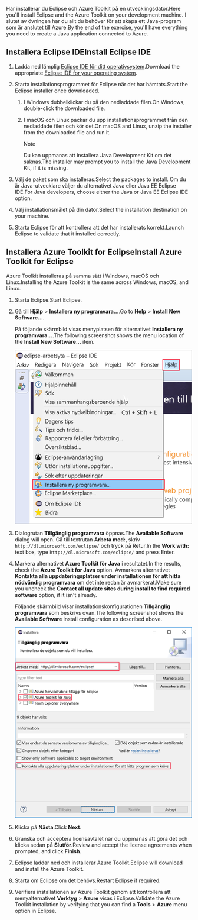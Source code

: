 <span data-ttu-id="82992-101">Här installerar du Eclipse och Azure Toolkit på en utvecklingsdator.</span><span class="sxs-lookup"><span data-stu-id="82992-101">Here you'll install Eclipse and the Azure Toolkit on your development machine.</span></span> <span data-ttu-id="82992-102">I slutet av övningen har du allt du behöver för att skapa ett Java-program som är anslutet till Azure.</span><span class="sxs-lookup"><span data-stu-id="82992-102">By the end of the exercise, you'll have everything you need to create a Java application connected to Azure.</span></span>

## <a name="install-eclipse-ide"></a><span data-ttu-id="82992-103">Installera Eclipse IDE</span><span class="sxs-lookup"><span data-stu-id="82992-103">Install Eclipse IDE</span></span>

1. <span data-ttu-id="82992-104">Ladda ned lämplig [Eclipse IDE för ditt operativsystem](https://www.eclipse.org/downloads/packages/installer).</span><span class="sxs-lookup"><span data-stu-id="82992-104">Download the appropriate [Eclipse IDE for your operating system](https://www.eclipse.org/downloads/packages/installer).</span></span>

1. <span data-ttu-id="82992-105">Starta installationsprogrammet för Eclipse när det har hämtats.</span><span class="sxs-lookup"><span data-stu-id="82992-105">Start the Eclipse installer once downloaded.</span></span>

    1. <span data-ttu-id="82992-106">I Windows dubbelklickar du på den nedladdade filen.</span><span class="sxs-lookup"><span data-stu-id="82992-106">On Windows, double-click the downloaded file.</span></span>

    1. <span data-ttu-id="82992-107">I macOS och Linux packar du upp installationsprogrammet från den nedladdade filen och kör det.</span><span class="sxs-lookup"><span data-stu-id="82992-107">On macOS and Linux, unzip the installer from the downloaded file and run it.</span></span>

        > [!NOTE]
        > <span data-ttu-id="82992-108">Du kan uppmanas att installera Java Development Kit om det saknas.</span><span class="sxs-lookup"><span data-stu-id="82992-108">The installer may prompt you to install the Java Development Kit, if it is missing.</span></span>

1. <span data-ttu-id="82992-109">Välj de paket som ska installeras.</span><span class="sxs-lookup"><span data-stu-id="82992-109">Select the packages to install.</span></span> <span data-ttu-id="82992-110">Om du är Java-utvecklare väljer du alternativet Java eller Java EE Eclipse IDE.</span><span class="sxs-lookup"><span data-stu-id="82992-110">For Java developers, choose either the Java or Java EE Eclipse IDE option.</span></span>

1. <span data-ttu-id="82992-111">Välj installationsmålet på din dator.</span><span class="sxs-lookup"><span data-stu-id="82992-111">Select the installation destination on your machine.</span></span>

1. <span data-ttu-id="82992-112">Starta Eclipse för att kontrollera att det har installerats korrekt.</span><span class="sxs-lookup"><span data-stu-id="82992-112">Launch Eclipse to validate that it installed correctly.</span></span>

## <a name="install-azure-toolkit-for-eclipse"></a><span data-ttu-id="82992-113">Installera Azure Toolkit for Eclipse</span><span class="sxs-lookup"><span data-stu-id="82992-113">Install Azure Toolkit for Eclipse</span></span>

<span data-ttu-id="82992-114">Azure Toolkit installeras på samma sätt i Windows, macOS och Linux.</span><span class="sxs-lookup"><span data-stu-id="82992-114">Installing the Azure Toolkit is the same across Windows, macOS, and Linux.</span></span>

1. <span data-ttu-id="82992-115">Starta Eclipse.</span><span class="sxs-lookup"><span data-stu-id="82992-115">Start Eclipse.</span></span>

1. <span data-ttu-id="82992-116">Gå till **Hjälp** > **Installera ny programvara...**.</span><span class="sxs-lookup"><span data-stu-id="82992-116">Go to **Help** > **Install New Software...**.</span></span>

    <span data-ttu-id="82992-117">På följande skärmbild visas menyplatsen för alternativet **Installera ny programvara...**.</span><span class="sxs-lookup"><span data-stu-id="82992-117">The following screenshot shows the menu location of the **Install New Software...** item.</span></span>

    ![Skärmbild av alternativet Installera ny programvara markerat på Hjälp-menyn i Eclipse.](../media/7-eclipse-install-new-software.png)

1. <span data-ttu-id="82992-119">Dialogrutan **Tillgänglig programvara** öppnas.</span><span class="sxs-lookup"><span data-stu-id="82992-119">The **Available Software** dialog will open.</span></span> <span data-ttu-id="82992-120">Gå till textrutan **Arbeta med:**, skriv `http://dl.microsoft.com/eclipse/` och tryck på Retur.</span><span class="sxs-lookup"><span data-stu-id="82992-120">In the **Work with:** text box, type `http://dl.microsoft.com/eclipse/` and press Enter.</span></span>

1. <span data-ttu-id="82992-121">Markera alternativet **Azure Toolkit för Java** i resultatet.</span><span class="sxs-lookup"><span data-stu-id="82992-121">In the results, check the **Azure Toolkit for Java** option.</span></span> <span data-ttu-id="82992-122">Avmarkera alternativet **Kontakta alla uppdateringsplatser under installationen för att hitta nödvändig programvara** om det inte redan är avmarkerat.</span><span class="sxs-lookup"><span data-stu-id="82992-122">Make sure you uncheck the **Contact all update sites during install to find required software** option, if it isn't already.</span></span>

    <span data-ttu-id="82992-123">Följande skärmbild visar installationskonfigurationen **Tillgänglig programvara** som beskrivs ovan.</span><span class="sxs-lookup"><span data-stu-id="82992-123">The following screenshot shows the **Available Software** install configuration as described above.</span></span>

    ![Skärmbild av fönstret Tillgänglig programvara i Eclipse med rutor som visar den konfigurationen som krävs för att hitta och installera Azure Toolkit för Java.](../media/7-eclipse-download-azure-toolkit-for-java.png)

1. <span data-ttu-id="82992-125">Klicka på **Nästa**.</span><span class="sxs-lookup"><span data-stu-id="82992-125">Click **Next**.</span></span>

1. <span data-ttu-id="82992-126">Granska och acceptera licensavtalet när du uppmanas att göra det och klicka sedan på **Slutför**.</span><span class="sxs-lookup"><span data-stu-id="82992-126">Review and accept the license agreements when prompted, and click **Finish**.</span></span>

1. <span data-ttu-id="82992-127">Eclipse laddar ned och installerar Azure Toolkit.</span><span class="sxs-lookup"><span data-stu-id="82992-127">Eclipse will download and install the Azure Toolkit.</span></span>

1. <span data-ttu-id="82992-128">Starta om Eclipse om det behövs.</span><span class="sxs-lookup"><span data-stu-id="82992-128">Restart Eclipse if required.</span></span>

1. <span data-ttu-id="82992-129">Verifiera installationen av Azure Toolkit genom att kontrollera att menyalternativet **Verktyg** > **Azure** visas i Eclipse.</span><span class="sxs-lookup"><span data-stu-id="82992-129">Validate the Azure Toolkit installation by verifying that you can find a **Tools** > **Azure** menu option in Eclipse.</span></span>
